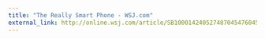 ```yaml
---
title: "The Really Smart Phone - WSJ.com"
external_link: http://online.wsj.com/article/SB10001424052748704547604576263261679848814.html
---
```



